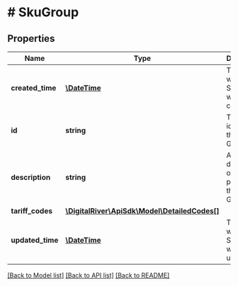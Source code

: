 # # SkuGroup

## Properties

Name | Type | Description | Notes
------------ | ------------- | ------------- | -------------
**created_time** | [**\DateTime**](\DateTime.md) | The time when the SKU Group was created. | [optional] [readonly] 
**id** | **string** | The unique identifier of the SKU Group. | [optional] 
**description** | **string** | A description of the products in this SKU Group. | [optional] 
**tariff_codes** | [**\DigitalRiver\ApiSdk\Model\DetailedCodes[]**](DetailedCodes.md) |  | [optional] 
**updated_time** | [**\DateTime**](\DateTime.md) | The time when the SKU Group was last updated. | [optional] [readonly] 

[[Back to Model list]](../../README.md#documentation-for-models) [[Back to API list]](../../README.md#documentation-for-api-endpoints) [[Back to README]](../../README.md)


